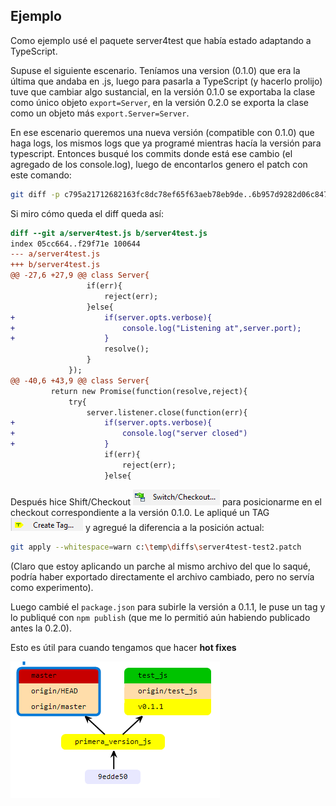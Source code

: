 

## Ejemplo

Como ejemplo usé el paquete server4test que había estado adaptando a TypeScript.

Supuse el siguiente escenario. Teníamos una version (0.1.0) que era la última que andaba en .js, 
luego para pasarla a TypeScript (y hacerlo prolijo) tuve que cambiar algo sustancial, 
en la versión 0.1.0 se exportaba la clase como único objeto `export=Server`, 
en la versión 0.2.0 se exporta la clase como un objeto más `export.Server=Server`. 

En ese escenario queremos una nueva versión (compatible con 0.1.0) que haga logs, 
los mismos logs que ya programé mientras hacía la versión para typescript. 
Entonces busqué los commits donde está ese cambio (el agregado de los console.log),
luego de encontarlos genero el patch con este comando:

```sh
git diff -p c795a21712682163fc8dc78ef65f63aeb78eb9de..6b957d9282d06c84789fba23a0a99f4dc5df5f1f -- server4test.js >c:\temp\diffs\server4test-test2.patch
```

Si miro cómo queda el diff queda así:
```diff
diff --git a/server4test.js b/server4test.js
index 05cc664..f29f71e 100644
--- a/server4test.js
+++ b/server4test.js
@@ -27,6 +27,9 @@ class Server{
                 if(err){
                     reject(err);
                 }else{
+                    if(server.opts.verbose){
+                        console.log("Listening at",server.port);
+                    }
                     resolve();
                 }
             });
@@ -40,6 +43,9 @@ class Server{
         return new Promise(function(resolve,reject){
             try{
                 server.listener.close(function(err){
+                    if(server.opts.verbose){
+                        console.log("server closed")
+                    }
                     if(err){
                         reject(err);
                     }else{
```

Después hice Shift/Checkout ![git-switch-checkout.png](img/git-switch-checkout.png)
para posicionarme en el checkout correspondiente a la versión 0.1.0. 
Le apliqué un TAG ![git-tag.png](img/git-tag.png) y agregué la diferencia a la posición actual:

```sh
git apply --whitespace=warn c:\temp\diffs\server4test-test2.patch
```

(Claro que estoy aplicando un parche al mismo archivo del que lo saqué, 
podría haber exportado directamente el archivo cambiado, pero no servía como experimento). 

Luego cambié el `package.json` para subirle la versión a 0.1.1, le puse un tag 
y lo publiqué con `npm publish` (que me lo permitió aún habiendo publicado antes la 0.2.0). 

Esto es útil para cuando tengamos que hacer **hot fixes**

![git-graph](img/git-graph.png)